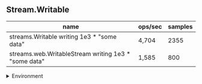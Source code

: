 ## Stream.Writable

|name|ops/sec|samples|
|-|-|-|
|streams.Writable writing 1e3 * "some data"|4,704|2355|
|streams.web.WritableStream writing 1e3 * "some data"|1,585|800|


<details>
<summary>Environment</summary>

* __Machine:__ linux x64 | 4 vCPUs | 7.6GB Mem
* __Run:__ Wed Oct 15 2025 22:48:36 GMT+0000 (Coordinated Universal Time)
* __Node:__ `v18.20.7`
</details>

<!--
{"environment":{"platform":"linux","arch":"x64","cpus":4,"totalMemory":7.597843170166016},"benchmarks":[{"name":"streams.Writable writing 1e3 * \"some data\"","samples":2355,"opsSec":4704.816083085541},{"name":"streams.web.WritableStream writing 1e3 * \"some data\"","samples":800,"opsSec":1585.9837166496718}]}-->
